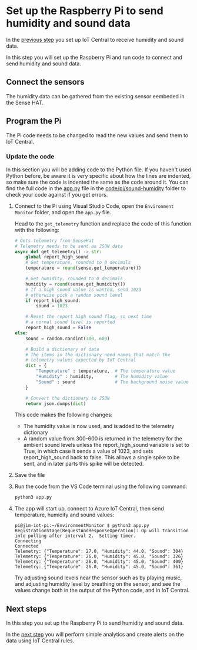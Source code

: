 # Set up the Raspberry Pi to send humidity and sound data

In the [previous step](./set-up-humidity-sound.md) you set up IoT Central to receive humidity and sound data.

In this step you will set up the Raspberry Pi and run code to connect and send humidity and sound data.

## Connect the sensors

The humidity data can be gathered from the existing sensor eembeded in the Sense HAT.

## Program the Pi

The Pi code needs to be changed to read the new values and send them to IoT Central.

### Update the code

In this section you will be adding code to the Python file. If you haven't used Python before, be aware it is very specific about how the lines are indented, so make sure the code is indented the same as the code around it. You can find the full code in the [app.py](../code/pi/sound-humidity/app.py) file in the [code/pi/sound-humidity](../code/pi/sound-humidity) folder to check your code against if you get errors.

1. Connect to the Pi using Visual Studio Code, open the `Environment Monitor` folder, and open the `app.py` file.

   Head to the `get_telemetry` function and replace the code of this function with the following:

    ```python
    # Gets telemetry from SenseHat
    # Telemetry needs to be sent as JSON data
    async def get_telemetry() -> str:
        global report_high_sound
        # Get temperature, rounded to 0 decimals
        temperature = round(sense.get_temperature())

        # Get humidity, rounded to 0 decimals
        humidity = round(sense.get_humidity())
        # If a high sound value is wanted, send 1023
        # otherwise pick a random sound level
        if report_high_sound:
            sound = 1023

        # Reset the report high sound flag, so next time
        # a normal sound level is reported
        report_high_sound = False
    else:
        sound = random.randint(300, 600)

        # Build a dictionary of data
        # The items in the dictionary need names that match the
        # telemetry values expected by IoT Central
        dict = {
            "Temperature" : temperature,  # The temperature value
            "Humidity" : humidity,        # The humidity value
            "Sound" : sound               # The background noise value
        }

        # Convert the dictionary to JSON
        return json.dumps(dict)
    ```

    This code makes the following changes:

    * The humidity value is now used, and is added to the telemetry dictionary
    * A random value from 300-600 is returned in the telemetry for the ambient sound levels unless the report_high_sound variable is set to True, in which case it sends a value of 1023, and sets report_high_sound back to false. This allows a single spike to be sent, and in later parts this spike will be detected.

1. Save the file

1. Run the code from the VS Code terminal using the following command:

    ```sh
    python3 app.py
    ```

1. The app will start up, connect to Azure IoT Central, then send temperature, humidity and sound values:

    ```output
    pi@jim-iot-pi:~/EnvironmentMonitor $ python3 app.py
    RegistrationStage(RequestAndResponseOperation): Op will transition into polling after interval 2.  Setting timer.
    Connecting
    Connected
    Telemetry: {"Temperature": 27.0, "Humidity": 44.0, "Sound": 304}
    Telemetry: {"Temperature": 26.0, "Humidity": 45.0, "Sound": 326}
    Telemetry: {"Temperature": 26.0, "Humidity": 45.0, "Sound": 400}
    Telemetry: {"Temperature": 26.0, "Humidity": 45.0, "Sound": 361}
    ```

    Try adjusting sound levels near the sensor such as by playing music, and adjusting humidity level by breathing on the sensor, and see the values change both in the output of the Python code, and in IoT Central.

## Next steps

In this step you set up the Raspberry Pi to send humidity and sound data.

In the [next step](./rules.md) you will perform simple analytics and create alerts on the data using IoT Central rules.
